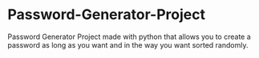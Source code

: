 # Password-Generator-Project
Password Generator Project made with python that allows you to create a password as long as you want and in the way you want sorted randomly.
